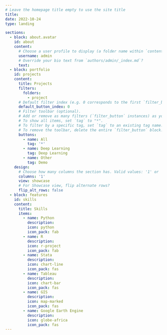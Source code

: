 ```yaml
---
# Leave the homepage title empty to use the site title
title:
date: 2022-10-24
type: landing

sections:
  - block: about.avatar
    id: about
    content:
      # Choose a user profile to display (a folder name within `content/authors/`)
      username: admin
      # Override your bio text from `authors/admin/_index.md`?
      text:
  - block: portfolio
    id: projects
    content:
      title: Projects
      filters:
        folders:
          - project
      # Default filter index (e.g. 0 corresponds to the first `filter_button` instance below).
      default_button_index: 0
      # Filter toolbar (optional).
      # Add or remove as many filters (`filter_button` instances) as you like.
      # To show all items, set `tag` to "*".
      # To filter by a specific tag, set `tag` to an existing tag name.
      # To remove the toolbar, delete the entire `filter_button` block.
      buttons:
        - name: All
          tag: '*'
        - name: Deep Learning
          tag: Deep Learning
        - name: Other
          tag: Demo
    design:
      # Choose how many columns the section has. Valid values: '1' or '2'.
      columns: '1'
      view: showcase
      # For Showcase view, flip alternate rows?
      flip_alt_rows: false
  - block: features
    id: skills
    content:
      title: Skills
      items:
        - name: Python
          description:
          icon: python
          icon_pack: fab
        - name: R
          description:
          icon: r-project
          icon_pack: fab
        - name: Stata
          description:
          icon: chart-line
          icon_pack: fas
        - name: Tableau
          description:
          icon: chart-bar
          icon_pack: fas
        - name: GIS
          description:
          icon: map-marked
          icon_pack: fas
        - name: Google Earth Engine
          description: 
          icon: globe-africa
          icon_pack: fas
---
```

